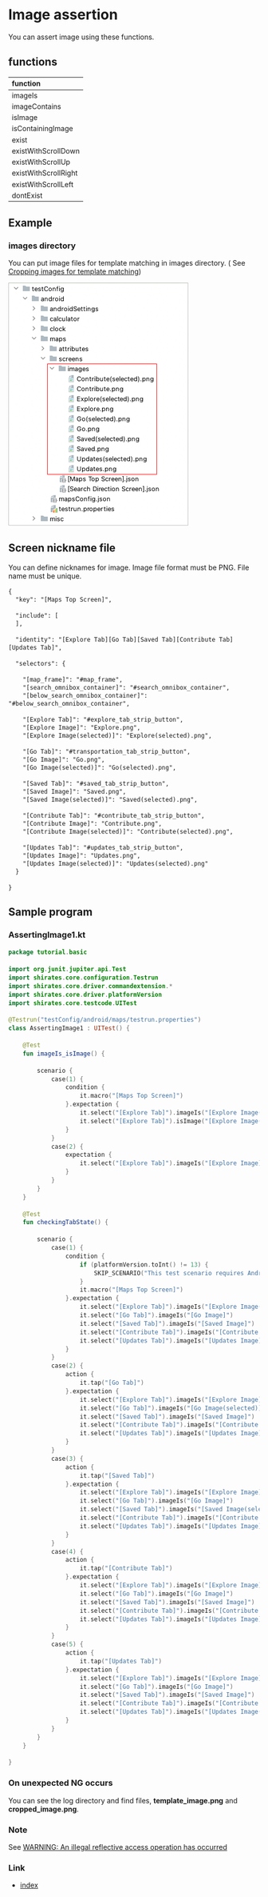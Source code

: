 # Image assertion

You can assert image using these functions.

## functions

| function             |
|:---------------------|
| imageIs              |
| imageContains        |
| isImage              |
| isContainingImage    |
| exist                |
| existWithScrollDown  |
| existWithScrollUp    |
| existWithScrollRight |
| existWithScrollLeft  |
| dontExist            |

## Example

### images directory

You can put image files for template matching in images directory. (
See [Cropping images for template matching](../../../in_action/image_matching/cropping_images_for_template_matching.md))

![](../../../in_action/_images/images_directory.png)

## Screen nickname file

You can define nicknames for image. Image file format must be PNG. File name must be unique.

```
{
  "key": "[Maps Top Screen]",

  "include": [
  ],

  "identity": "[Explore Tab][Go Tab][Saved Tab][Contribute Tab][Updates Tab]",

  "selectors": {

    "[map_frame]": "#map_frame",
    "[search_omnibox_container]": "#search_omnibox_container",
    "[below_search_omnibox_container]": "#below_search_omnibox_container",

    "[Explore Tab]": "#explore_tab_strip_button",
    "[Explore Image]": "Explore.png",
    "[Explore Image(selected)]": "Explore(selected).png",

    "[Go Tab]": "#transportation_tab_strip_button",
    "[Go Image]": "Go.png",
    "[Go Image(selected)]": "Go(selected).png",

    "[Saved Tab]": "#saved_tab_strip_button",
    "[Saved Image]": "Saved.png",
    "[Saved Image(selected)]": "Saved(selected).png",

    "[Contribute Tab]": "#contribute_tab_strip_button",
    "[Contribute Image]": "Contribute.png",
    "[Contribute Image(selected)]": "Contribute(selected).png",

    "[Updates Tab]": "#updates_tab_strip_button",
    "[Updates Image]": "Updates.png",
    "[Updates Image(selected)]": "Updates(selected).png"
  }

}
```

## Sample program

### AssertingImage1.kt

```kotlin
package tutorial.basic

import org.junit.jupiter.api.Test
import shirates.core.configuration.Testrun
import shirates.core.driver.commandextension.*
import shirates.core.driver.platformVersion
import shirates.core.testcode.UITest

@Testrun("testConfig/android/maps/testrun.properties")
class AssertingImage1 : UITest() {

    @Test
    fun imageIs_isImage() {

        scenario {
            case(1) {
                condition {
                    it.macro("[Maps Top Screen]")
                }.expectation {
                    it.select("[Explore Tab]").imageIs("[Explore Image(selected)]")     // OK
                    it.select("[Explore Tab]").isImage("[Explore Image(selected)]").thisIsTrue()      // OK
                }
            }
            case(2) {
                expectation {
                    it.select("[Explore Tab]").imageIs("[Explore Image]")     // NG
                }
            }
        }
    }

    @Test
    fun checkingTabState() {

        scenario {
            case(1) {
                condition {
                    if (platformVersion.toInt() != 13) {
                        SKIP_SCENARIO("This test scenario requires Android 13. (actual=$platformVersion)")
                    }
                    it.macro("[Maps Top Screen]")
                }.expectation {
                    it.select("[Explore Tab]").imageIs("[Explore Image(selected)]")
                    it.select("[Go Tab]").imageIs("[Go Image]")
                    it.select("[Saved Tab]").imageIs("[Saved Image]")
                    it.select("[Contribute Tab]").imageIs("[Contribute Image]")
                    it.select("[Updates Tab]").imageIs("[Updates Image]")
                }
            }
            case(2) {
                action {
                    it.tap("[Go Tab]")
                }.expectation {
                    it.select("[Explore Tab]").imageIs("[Explore Image]")
                    it.select("[Go Tab]").imageIs("[Go Image(selected)]")
                    it.select("[Saved Tab]").imageIs("[Saved Image]")
                    it.select("[Contribute Tab]").imageIs("[Contribute Image]")
                    it.select("[Updates Tab]").imageIs("[Updates Image]")
                }
            }
            case(3) {
                action {
                    it.tap("[Saved Tab]")
                }.expectation {
                    it.select("[Explore Tab]").imageIs("[Explore Image]")
                    it.select("[Go Tab]").imageIs("[Go Image]")
                    it.select("[Saved Tab]").imageIs("[Saved Image(selected)]")
                    it.select("[Contribute Tab]").imageIs("[Contribute Image]")
                    it.select("[Updates Tab]").imageIs("[Updates Image]")
                }
            }
            case(4) {
                action {
                    it.tap("[Contribute Tab]")
                }.expectation {
                    it.select("[Explore Tab]").imageIs("[Explore Image]")
                    it.select("[Go Tab]").imageIs("[Go Image]")
                    it.select("[Saved Tab]").imageIs("[Saved Image]")
                    it.select("[Contribute Tab]").imageIs("[Contribute Image(selected)]")
                    it.select("[Updates Tab]").imageIs("[Updates Image]")
                }
            }
            case(5) {
                action {
                    it.tap("[Updates Tab]")
                }.expectation {
                    it.select("[Explore Tab]").imageIs("[Explore Image]")
                    it.select("[Go Tab]").imageIs("[Go Image]")
                    it.select("[Saved Tab]").imageIs("[Saved Image]")
                    it.select("[Contribute Tab]").imageIs("[Contribute Image]")
                    it.select("[Updates Tab]").imageIs("[Updates Image(selected)]")
                }
            }
        }
    }

}
```

### On unexpected NG occurs

You can see the log directory and find files, **template_image.png** and **cropped_image.png**.

### Note

See [WARNING: An illegal reflective access operation has occurred](../../../troubleshooting/warnings/anIllegalRefrectiveAccessOperationHasOccured.md)

### Link

- [index](../../../index.md)
